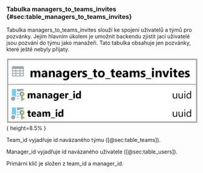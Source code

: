 
### Tabulka managers_to_teams_invites {#sec:table_managers_to_teams_invites}

Tabulka managers_to_teams_invites slouží ke spojení uživatelů a týmů pro pozvánky.
Jejím hlavním úkolem je umožnit backendu zjistit jací uživatelé jsou pozvání do týmu jako manažeři.
Tato tabulka obsahuje jen pozvánky, které ještě nebyly přijaty.

![Tabulka managers_to_teams_invites](../../../../pictures/databaze/tables/managers_to_teams_invites.png){ height=8.5% }

Team_id vyjadřuje id navázaného týmu ([@sec:table_teams]).

Manager_id vyjadřuje id navázaného uživatele ([@sec:table_users]).

Primární klíč je složen z team_id a manager_id.

